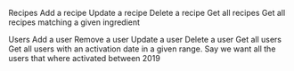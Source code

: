 Recipes
Add a recipe
Update a recipe
Delete a recipe
Get all recipes
Get all recipes matching a given ingredient

Users
Add a user
Remove a user
Update a user
Delete a user
Get all users
Get all users with an activation date in a given range. Say we want all the users that where activated between 2019